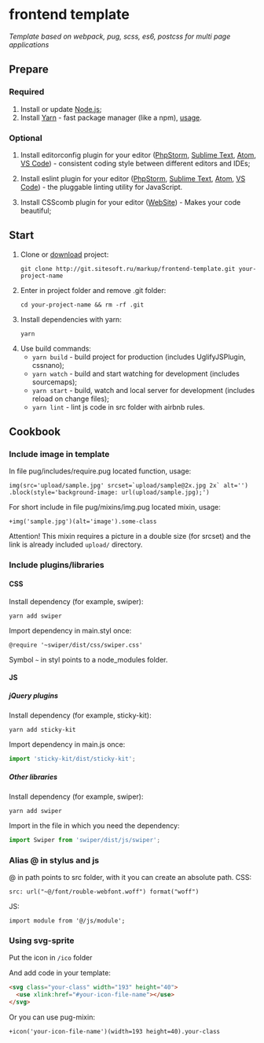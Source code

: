 # frontend template

_Template based on webpack, pug, scss, es6, postcss for multi page applications_

## Prepare

### Required

1.  Install or update [Node.js](https://nodejs.org/en/);
1.  Install [Yarn](https://yarnpkg.com/lang/en/) - fast package manager (like a npm), [usage](https://yarnpkg.com/en/docs/usage).

### Optional

1.  Install editorconfig plugin for your editor ([PhpStorm](https://plugins.jetbrains.com/plugin/7294-editorconfig), [Sublime Text](https://packagecontrol.io/packages/EditorConfig), [Atom](https://atom.io/packages/linter-eslint), [VS Code](https://marketplace.visualstudio.com/items?itemName=EditorConfig.EditorConfig)) - consistent coding style between different editors and IDEs;
1.  Install eslint plugin for your editor ([PhpStorm](https://www.jetbrains.com/help/phpstorm/eslint.html), [Sublime Text](https://packagecontrol.io/packages/ESLint), [Atom](https://atom.io/packages/editorconfig), [VS Code](https://marketplace.visualstudio.com/items?itemName=dbaeumer.vscode-eslint)) - the pluggable linting utility for JavaScript.

1.  Install CSScomb plugin for your editor ([WebSite](http://csscomb.com)) - Makes your code beautiful;

## Start

1.  Clone or [download](http://git.sitesoft.ru/markup/frontend-template.git) project:
    ```console
    git clone http://git.sitesoft.ru/markup/frontend-template.git your-project-name
    ```
1.  Enter in project folder and remove .git folder:
    ```console
    cd your-project-name && rm -rf .git
    ```
1.  Install dependencies with yarn:
    ```console
    yarn
    ```
1.  Use build commands:
    - `yarn build` - build project for production (includes UglifyJSPlugin, cssnano);
    - `yarn watch` - build and start watching for development (includes sourcemaps);
    - `yarn start` - build, watch and local server for development (includes reload on change files);
    - `yarn lint` - lint js code in src folder with airbnb rules.

## Cookbook

### Include image in template

In file pug/includes/require.pug located function, usage:

```pug
img(src='upload/sample.jpg' srcset=`upload/sample@2x.jpg 2x` alt='')
.block(style='background-image: url(upload/sample.jpg);')
```

For short include in file pug/mixins/img.pug located mixin, usage:

```pug
+img('sample.jpg')(alt='image').some-class
```

Attention! This mixin requires a picture in a double size (for srcset) and the link is already included `upload/` directory.

### Include plugins/libraries

#### CSS

Install dependency (for example, swiper):

```
yarn add swiper
```

Import dependency in main.styl once:

```
@require '~swiper/dist/css/swiper.css'
```

Symbol `~` in styl points to a node_modules folder.

#### JS

##### jQuery plugins

Install dependency (for example, sticky-kit):

```
yarn add sticky-kit
```

Import dependency in main.js once:

```js
import 'sticky-kit/dist/sticky-kit';
```

##### Other libraries

Install dependency (for example, swiper):

```
yarn add swiper
```

Import in the file in which you need the dependency:

```js
import Swiper from 'swiper/dist/js/swiper';
```

### Alias @ in stylus and js

@ in path points to src folder, with it you can create an absolute path.
CSS:

```
src: url("~@/font/rouble-webfont.woff") format("woff")
```

JS:

```
import module from '@/js/module';
```

### Using svg-sprite

Put the icon in `/ico` folder

And add code in your template:

```html
<svg class="your-class" width="193" height="40">
  <use xlink:href="#your-icon-file-name"></use>
</svg>
```

Or you can use pug-mixin:

```pug
+icon('your-icon-file-name')(width=193 height=40).your-class
```
